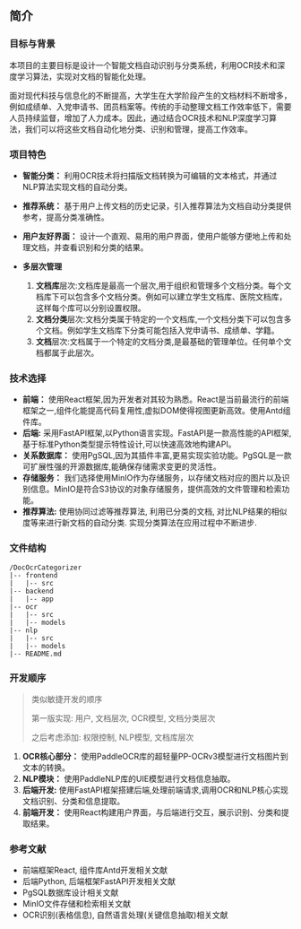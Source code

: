 ## 简介

### 目标与背景

本项目的主要目标是设计一个智能文档自动识别与分类系统，利用OCR技术和深度学习算法，实现对文档的智能化处理。

面对现代科技与信息化的不断提高，大学生在大学阶段产生的文档材料不断增多，例如成绩单、入党申请书、团员档案等。传统的手动整理文档工作效率低下，需要人员持续监督，增加了人力成本。因此，通过结合OCR技术和NLP深度学习算法，我们可以将这些文档自动化地分类、识别和管理，提高工作效率。

### 项目特色

- **智能分类：** 利用OCR技术将扫描版文档转换为可编辑的文本格式，并通过NLP算法实现文档的自动分类。

- **推荐系统：** 基于用户上传文档的历史记录，引入推荐算法为文档自动分类提供参考，提高分类准确性。

- **用户友好界面：** 设计一个直观、易用的用户界面，使用户能够方便地上传和处理文档，并查看识别和分类的结果。

- **多层次管理**
  
  1. **文档库**层次:文档库是最高一个层次,用于组织和管理多个文档分类。每个文档库下可以包含多个文档分类。例如可以建立学生文档库、医院文档库，这样每个库可以分别设置权限。
  2. **文档分类**层次:文档分类属于特定的一个文档库,一个文档分类下可以包含多个文档。例如学生文档库下分类可能包括入党申请书、成绩单、学籍。
  3. **文档**层次:文档属于一个特定的文档分类,是最基础的管理单位。任何单个文档都属于此层次。

### 技术选择

- **前端：** 使用React框架,因为开发者对其较为熟悉。React是当前最流行的前端框架之一,组件化能提高代码复用性,虚拟DOM使得视图更新高效。使用Antd组件库。
- **后端:** 采用FastAPI框架,以Python语言实现。FastAPI是一款高性能的API框架,基于标准Python类型提示特性设计,可以快速高效地构建API。
- **关系数据库：** 使用PgSQL,因为其插件丰富,更易实现实验功能。PgSQL是一款可扩展性强的开源数据库,能确保存储需求变更的灵活性。
- **存储服务：** 我们选择使用MinIO作为存储服务，以存储文档对应的图片以及识别信息。MinIO是符合S3协议的对象存储服务，提供高效的文件管理和检索功能。
- **推荐算法:** 使用协同过滤等推荐算法, 利用已分类的文档, 对比NLP结果的相似度等来进行新文档的自动分类. 实现分类算法在应用过程中不断进步.


### 文件结构

```
/DocOcrCategorizer
|-- frontend
|   |-- src
|-- backend
|   |-- app
|-- ocr
|   |-- src
|   |-- models
|-- nlp
|   |-- src
|   |-- models
|-- README.md
```

### 开发顺序

> 类似敏捷开发的顺序
> 
> 第一版实现: 用户, 文档层次, OCR模型, 文档分类层次
>
> 之后考虑添加: 权限控制, NLP模型, 文档库层次

1. **OCR核心部分：** 使用PaddleOCR库的超轻量PP-OCRv3模型进行文档图片到文本的转换。
2. **NLP模块：** 使用PaddleNLP库的UIE模型进行文档信息抽取。
3. **后端开发:** 使用FastAPI框架搭建后端,处理前端请求,调用OCR和NLP核心实现文档识别、分类和信息提取。
4. **前端开发：** 使用React构建用户界面，与后端进行交互，展示识别、分类和提取结果。

### 参考文献

- 前端框架React, 组件库Antd开发相关文献
- 后端Python, 后端框架FastAPI开发相关文献
- PgSQL数据库设计相关文献
- MinIO文件存储和检索相关文献
- OCR识别(表格信息), 自然语言处理(关键信息抽取)相关文献
